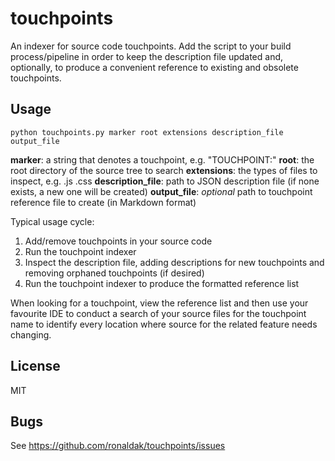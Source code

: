 # touchpoints
An indexer for source code touchpoints. Add the script to your build process/pipeline in order to keep the description file updated and, optionally, to produce a convenient reference to existing and obsolete touchpoints.

## Usage

    python touchpoints.py marker root extensions description_file output_file

**marker**: a string that denotes a touchpoint, e.g. "TOUCHPOINT:"
**root**: the root directory of the source tree to search
**extensions**: the types of files to inspect, e.g. .js .css
**description_file**: path to JSON description file (if none exists, a new one will be created)
**output_file**: _optional_ path to touchpoint reference file to create (in Markdown format)

Typical usage cycle:

  1. Add/remove touchpoints in your source code
  2. Run the touchpoint indexer
  3. Inspect the description file, adding descriptions for new touchpoints and removing orphaned touchpoints (if desired)
  4. Run the touchpoint indexer to produce the formatted reference list

When looking for a touchpoint, view the reference list and then use your favourite IDE to conduct a search of your source files for the touchpoint name to identify every location where source for the related feature needs changing.

## License

MIT

## Bugs

See <https://github.com/ronaldak/touchpoints/issues>
